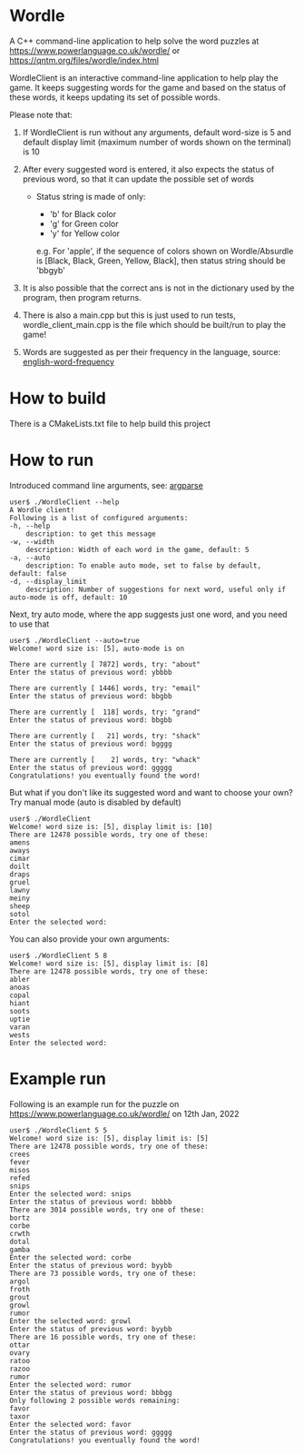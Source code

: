 # Wordle
A C++ command-line application to help solve the word puzzles at https://www.powerlanguage.co.uk/wordle/ or https://qntm.org/files/wordle/index.html


WordleClient is an interactive command-line application to help play the game. It keeps suggesting words for the game and based on the status of these words, it keeps updating its set of possible words.

Please note that:

1) If WordleClient is run without any arguments, default word-size is 5 and default display limit (maximum number of words shown on the terminal) is 10
2) After every suggested word is entered, it also expects the status of previous word, so that it can update the possible set of words
   - Status string is made of only:
      * 'b' for Black color
      * 'g' for Green color
      * 'y' for Yellow color
      
      
      e.g. For 'apple', if the sequence of colors shown on Wordle/Absurdle is [Black, Black, Green, Yellow, Black], then status string should be 'bbgyb'
      
  3) It is also possible that the correct ans is not in the dictionary used by the program, then program returns.
  4) There is also a main.cpp but this is just used to run tests, wordle_client_main.cpp is the file which should be built/run to play the game!
  5) Words are suggested as per their frequency in the language, source: [english-word-frequency](https://www.kaggle.com/rtatman/english-word-frequency)


# How to build
There is a CMakeLists.txt file to help build this project

# How to run
Introduced command line arguments, see: [argparse](https://github.com/aniliitb10/ArgParser)
```
user$ ./WordleClient --help
A Wordle client!
Following is a list of configured arguments:
-h, --help
	description: to get this message
-w, --width
	description: Width of each word in the game, default: 5
-a, --auto
	description: To enable auto mode, set to false by default, default: false
-d, --display_limit
	description: Number of suggestions for next word, useful only if auto-mode is off, default: 10
```
Next, try auto mode, where the app suggests just one word, and you need to use that

```
user$ ./WordleClient --auto=true
Welcome! word size is: [5], auto-mode is on

There are currently [ 7872] words, try: "about"
Enter the status of previous word: ybbbb

There are currently [ 1446] words, try: "email"
Enter the status of previous word: bbgbb

There are currently [  118] words, try: "grand"
Enter the status of previous word: bbgbb

There are currently [   21] words, try: "shack"
Enter the status of previous word: bgggg

There are currently [    2] words, try: "whack"
Enter the status of previous word: ggggg
Congratulations! you eventually found the word!
```
But what if you don't like its suggested word and want to choose your own? Try manual mode (auto is disabled by default)
```
user$ ./WordleClient
Welcome! word size is: [5], display limit is: [10]
There are 12478 possible words, try one of these: 
amens
aways
cimar
doilt
draps
gruel
lawny
meiny
sheep
sotol
Enter the selected word:
```

You can also provide your own arguments:
```
user$ ./WordleClient 5 8
Welcome! word size is: [5], display limit is: [8]
There are 12478 possible words, try one of these: 
abler
anoas
copal
hiant
soots
uptie
varan
wests
Enter the selected word:
```

# Example run
Following is an example run for the puzzle on https://www.powerlanguage.co.uk/wordle/ on 12th Jan, 2022
```
user$ ./WordleClient 5 5
Welcome! word size is: [5], display limit is: [5]
There are 12478 possible words, try one of these: 
crees
fever
misos
refed
snips
Enter the selected word: snips
Enter the status of previous word: bbbbb
There are 3014 possible words, try one of these: 
bortz
corbe
crwth
dotal
gamba
Enter the selected word: corbe
Enter the status of previous word: byybb
There are 73 possible words, try one of these: 
argol
froth
grout
growl
rumor
Enter the selected word: growl
Enter the status of previous word: byybb
There are 16 possible words, try one of these: 
ottar
ovary
ratoo
razoo
rumor
Enter the selected word: rumor
Enter the status of previous word: bbbgg
Only following 2 possible words remaining: 
favor
taxor
Enter the selected word: favor
Enter the status of previous word: ggggg
Congratulations! you eventually found the word!

```